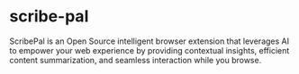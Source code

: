 # scribe-pal
ScribePal is an Open Source intelligent browser extension that leverages AI to empower your web experience by providing contextual insights, efficient content summarization, and seamless interaction while you browse.
